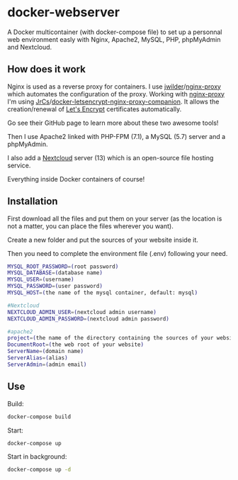 

# docker-webserver
A Docker multicontainer (with docker-compose file) to set up a personnal web environment easly with Nginx, Apache2, MySQL, PHP, phpMyAdmin and Nextcloud.

## How does it work
Nginx is used as a reverse proxy for containers. I use  [jwilder](https://github.com/jwilder)/[nginx-proxy](https://github.com/jwilder/nginx-proxy) which automates the configuration of the proxy.
Working with [nginx-proxy](https://github.com/jwilder/nginx-proxy) I'm using [JrCs](https://github.com/JrCs)/[docker-letsencrypt-nginx-proxy-companion](https://github.com/JrCs/docker-letsencrypt-nginx-proxy-companion). It allows the creation/renewal of [Let's Encrypt](https://letsencrypt.org/) certificates automatically.

Go see their GitHub page to learn more about these two awesome tools!

Then I use Apache2 linked with PHP-FPM (7.1), a MySQL (5.7) server and a phpMyAdmin.

I also add a [Nextcloud](https://nextcloud.com/) server (13) which is an open-source file hosting service.

Everything inside Docker containers of course!

## Installation
First download all the files and put them on your server (as the location is not a matter, you can place the files wherever you want).

Create a new folder and put the sources of your website inside it.

Then you need to complete the environment file (.env) following your need.

```bash
MYSQL_ROOT_PASSWORD=(root password)
MYSQL_DATABASE=(database name)
MYSQL_USER=(username)
MYSQL_PASSWORD=(user password)
MYSQL_HOST=(the name of the mysql container, default: mysql)

#Nextcloud
NEXTCLOUD_ADMIN_USER=(nextcloud admin username)
NEXTCLOUD_ADMIN_PASSWORD=(nextcloud admin password)

#apache2
project=(the name of the directory containing the sources of your website)
DocumentRoot=(the web root of your website)
ServerName=(domain name)
ServerAlias=(alias)
ServerAdmin=(admin email)
```

## Use
Build:
```bash
docker-compose build
```
Start:
```bash
docker-compose up
```
Start in background:
```bash
docker-compose up -d
```

